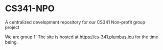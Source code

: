 # CS341-NPO
A centralized development repository for our CS341 Non-profit group project

We are group 1!
The site is hosted at https://cs-341.plumbus.icu for the time being. 
